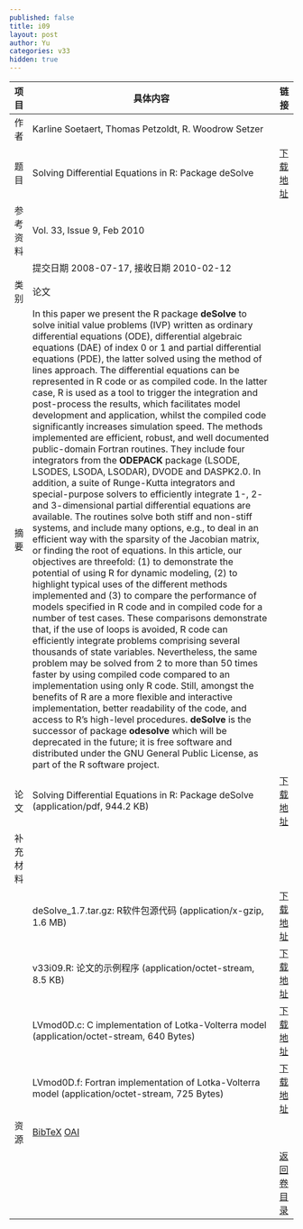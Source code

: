 ```yaml
---
published: false
title: i09
layout: post
author: Yu
categories: v33
hidden: true
---
```


| 项目 | 具体内容 | 链接 |
|---:|---|---|
| 作者 | Karline  Soetaert, Thomas Petzoldt, R. Woodrow Setzer| |
| 题目 |Solving Differential Equations in R: Package deSolve | [下载地址](http://www.jstatsoft.org/v33/i09/paper) |
| 参考资料 |Vol. 33, Issue 9, Feb 2010 | |
| | 提交日期 2008-07-17, 接收日期 2010-02-12| | 
| 类别 | 论文| |
| 摘要 | In this paper we present the R package <b>deSolve</b> to solve initial value problems (IVP) written as ordinary differential equations (ODE), differential algebraic equations (DAE) of index 0 or 1 and partial differential equations (PDE), the latter solved using the method of lines approach. The differential equations can be represented in R code or as compiled code. In the latter case, R is used as a tool to trigger the integration and post-process the results, which facilitates model development and application, whilst the compiled code significantly increases simulation speed. The methods implemented are efficient, robust, and well documented public-domain Fortran routines. They include four integrators from the <b>ODEPACK</b> package (LSODE, LSODES, LSODA, LSODAR), DVODE and DASPK2.0. In addition, a suite of Runge-Kutta integrators and special-purpose solvers to efficiently integrate 1-, 2- and 3-dimensional partial differential equations are available. The routines solve both stiff and non-stiff systems, and include many options, e.g., to deal in an efficient way with the sparsity of the Jacobian matrix, or finding the root of equations. In this article, our objectives are threefold: (1) to demonstrate the potential of using R for dynamic modeling, (2) to highlight typical uses of the different methods implemented and (3) to compare the performance of models specified in R code and in compiled code for a number of test cases. These comparisons demonstrate that, if the use of loops is avoided, R code can efficiently integrate problems comprising several thousands of state variables. Nevertheless, the same problem may be solved from 2 to more than 50 times faster by using compiled code compared to an implementation using only R code. Still, amongst the benefits of R are a more flexible and interactive implementation, better readability of the code, and access to R’s high-level procedures. <b>deSolve</b> is the successor of package <b>odesolve</b> which will be deprecated in the future; it is free software and distributed under the GNU General Public License, as part of the R software project.| |
| 论文 | Solving Differential Equations in R: Package deSolve  (application/pdf, 944.2 KB)| [下载地址](http://www.jstatsoft.org/v33/i09/paper) |
| 补充材料 | | |
| |deSolve_1.7.tar.gz: R软件包源代码  (application/x-gzip, 1.6 MB)|  [下载地址](http://www.jstatsoft.org/v33/i09/supp/1) |
| |v33i09.R: 论文的示例程序  (application/octet-stream, 8.5 KB)|  [下载地址](http://www.jstatsoft.org/v33/i09/supp/2) |
| |LVmod0D.c: C implementation of Lotka-Volterra model  (application/octet-stream, 640 Bytes)|  [下载地址](http://www.jstatsoft.org/v33/i09/supp/3) |
| |LVmod0D.f: Fortran implementation of Lotka-Volterra model  (application/octet-stream, 725 Bytes)|  [下载地址](http://www.jstatsoft.org/v33/i09/supp/4) |
| 资源 | [BibTeX](http://www.jstatsoft.org/v33/i09/bibtex) [OAI](http://www.jstatsoft.org/oai?verb=GetRecord&identifier=oai.jstatsoft/v33/i09&prefix=oai_dc)| |
| |  | [返回卷目录]({{site.baseurl}}/volume/v33.html) |